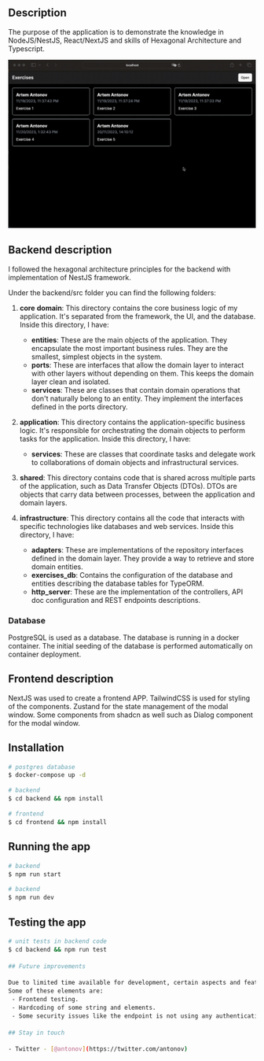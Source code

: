 ## Description

The purpose of the application is to demonstrate the knowledge in NodeJS/NestJS, React/NextJS and skills of Hexagonal Architecture and Typescript.

![Demo Busuu App](demo.gif)

## Backend description

I followed the hexagonal architecture principles for the backend with implementation of NestJS framework.

Under the backend/src folder you can find the following folders:

1. **core**
 **domain**: This directory contains the core business logic of my application. It's separated from the framework, the UI, and the database. Inside this directory, I have:
   - **entities**: These are the main objects of the application. They encapsulate the most important business rules. They are the smallest, simplest objects in the system.
   - **ports**: These are interfaces that allow the domain layer to interact with other layers without depending on them. This keeps the domain layer clean and isolated.
   - **services**: These are classes that contain domain operations that don't naturally belong to an entity. They implement the interfaces defined in the ports directory.
2. **application**: This directory contains the application-specific business logic. It's responsible for orchestrating the domain objects to perform tasks for the application. Inside this directory, I have:
   - **services**: These are classes that coordinate tasks and delegate work to collaborations of domain objects and infrastructural services.

3. **shared**: This directory contains code that is shared across multiple parts of the application, such as Data Transfer Objects (DTOs). DTOs are objects that carry data between processes, between the application and domain layers.

4. **infrastructure**: This directory contains all the code that interacts with specific technologies like databases and web services. Inside this directory, I have:
   - **adapters**: These are implementations of the repository interfaces defined in the domain layer. They provide a way to retrieve and store domain entities.
   - **exercises_db**: Contains the configuration of the database and entities describing the database tables for TypeORM.
   - **http_server**: These are the implementation of the controllers, API doc configuration and REST endpoints descriptions.

### Database

PostgreSQL is used as a database. The database is running in a docker container.
The initial seeding of the database is performed automatically on container deployment.

## Frontend description

NextJS was used to create a frontend APP. TailwindCSS is used for styling of the components.  Zustand for the state management of the modal window. Some components from shadcn as well such as Dialog component for the modal window.


## Installation

```bash
# postgres database
$ docker-compose up -d
```

```bash
# backend
$ cd backend && npm install
```

```bash
# frontend
$ cd frontend && npm install
```

## Running the app

```bash
# backend
$ npm run start
```

```bash
# backend
$ npm run dev
```


## Testing the app

```bash
# unit tests in backend code
$ cd backend && npm run test

## Future improvements

Due to limited time available for development, certain aspects and features were not fully explored or implemented. This decision was made to prioritize essential functionalities and ensure the timely delivery of the project.
Some of these elements are:
 - Frontend testing.
 - Hardcoding of some string and elements.
 - Some security issues like the endpoint is not using any authentication mechanism.

## Stay in touch

- Twitter - [@antonov](https://twitter.com/antonov)
